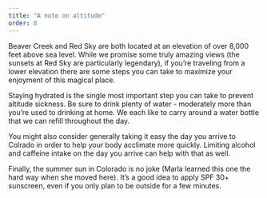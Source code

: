 ```yaml
---
title: "A note on altitude"
order: 8
---
```


Beaver Creek and Red Sky are both located at an elevation of over 8,000 feet above sea level. While we promise some truly amazing views (the sunsets at Red Sky are particularly legendary), if you’re traveling from a lower elevation there are some steps you can take to maximize your enjoyment of this magical place.

Staying hydrated is the single most important step you can take to prevent altitude sickness. Be sure to drink plenty of water - moderately more than you’re used to drinking at home. We each like to carry around a water bottle that we can refill throughout the day.

You might also consider generally taking it easy the day you arrive to Colrado in order to help your body acclimate more quickly. Limiting alcohol and caffeine intake on the day you arrive can help with that as well.

Finally, the summer sun in Colorado is no joke (Marla learned this one the hard way when she moved here). It’s a good idea to apply SPF 30+ sunscreen, even if you only plan to be outside for a few minutes.
